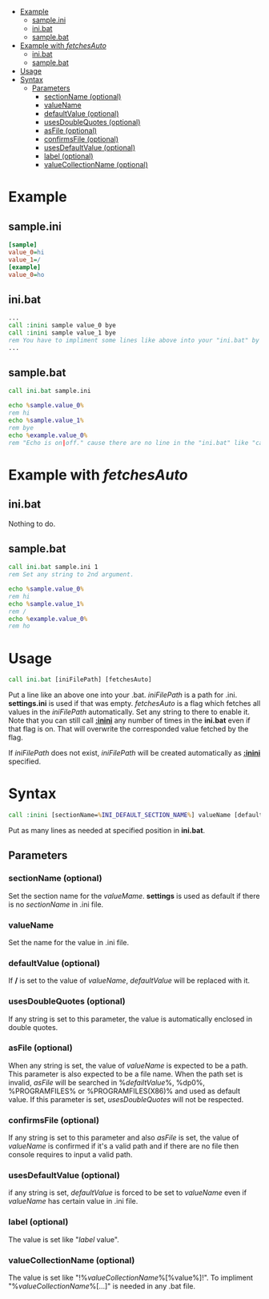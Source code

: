 - [Example](#example)
  * [sample.ini](#sampleini)
  * [ini.bat](#inibat)
  * [sample.bat](#samplebat)
- [Example with *fetchesAuto*](#example-with-fetchesauto)
  * [ini.bat](#inibat-1)
  * [sample.bat](#samplebat-1)
- [Usage](#usage)
- [Syntax](#syntax)
  * [Parameters](#parameters)
    + [sectionName (optional)](#sectionname-optional)
    + [valueName](#valuename)
    + [defaultValue (optional)](#defaultvalue-optional)
    + [usesDoubleQuotes (optional)](#usesdoublequotes-optional)
    + [asFile (optional)](#asfile-optional)
    + [confirmsFile (optional)](#confirmsfile-optional)
    + [usesDefaultValue (optional)](#usesdefaultvalue-optional)
    + [label (optional)](#label-optional)
    + [valueCollectionName (optional)](#valuecollectionname-optional)


# Example #

## sample.ini ##
```ini
[sample]
value_0=hi
value_1=/
[example]
value_0=ho
```

## ini.bat ##
```bat
...  
call :inini sample value_0 bye
call :inini sample value_1 bye
rem You have to impliment some lines like above into your "ini.bat" by yourself for the handling value easily.
...  
```

## sample.bat ##
```bat
call ini.bat sample.ini

echo %sample.value_0%
rem hi
echo %sample.value_1%
rem bye
echo %example.value_0%
rem "Echo is on|off." cause there are no line in the "ini.bat" like "call :inini example value_0".
```
# Example with *fetchesAuto* #
## ini.bat ##
Nothing to do.
## sample.bat ##
```bat
call ini.bat sample.ini 1
rem Set any string to 2nd argument.

echo %sample.value_0%
rem hi
echo %sample.value_1%
rem /
echo %example.value_0%
rem ho
```
# Usage #
```bat
call ini.bat [iniFilePath] [fetchesAuto]
```
Put a line like an above one into your .bat. *iniFilePath* is a path for .ini. **settings.ini** is used if that was empty. *fetchesAuto* is a flag which fetches all values in the *iniFilePath* automatically. Set any string to there to enable it. Note that you can still call **[:inini](#Syntax)** any number of times in the **ini.bat** even if that flag is on. That will overwrite the corresponded value fetched by the flag.

If *iniFilePath* does not exist, *iniFilePath* will be created automatically as **[:inini](#Syntax)** specified.
# Syntax #
```bat
call :inini [sectionName=%INI_DEFAULT_SECTION_NAME%] valueName [defaultValue] [usesDoubleQuoter] [asFile] [confirmsFile] sDefaultValue] [label] [valueCollectionName]
```
Put as many lines as needed at specified position in **ini.bat**.
## Parameters ##
### sectionName (optional) ###
Set the section name for the *valueMame*. **settings** is used as default if there is no *sectionName* in .ini file.
### valueName ###
Set the name for the value in .ini file.
### defaultValue (optional) ###
If **/** is set to the value of *valueName*, *defaultValue* will be replaced with it.
### usesDoubleQuotes (optional) ###
If any string is set to this parameter, the value is automatically enclosed in double quotes.
### asFile (optional) ###
When any string is set, the value of *valueName* is expected to be a path. This parameter is also expected to be a file name. When the path set is invalid, *asFile* will be searched in %*defailtValue*%, %dp0%, %PROGRAMFILES% or %PROGRAMFILES(X86)% and used as default value. If this parameter is set, *usesDoubleQuotes* will not be respected.
### confirmsFile (optional) ###
If any string is set to this parameter and also *asFile* is set, the value of *valueName* is confirmed if it's a valid path and if there are no file then console requires to input a valid path.
### usesDefaultValue (optional) ###
if any string is set, *defaultValue* is forced to be set to *valueName* even if *valueName* has certain value in .ini file.
### label (optional) ###
The value is set like "*label* value".
### valueCollectionName (optional) ###
The value is set like "!%*valueCollectionName*%[%value%]!". To impliment "%*valueCollectionName*%[...]" is needed in any .bat file.